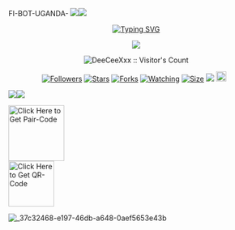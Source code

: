 FI-BOT-UGANDA- 
   <a><img src='https://i.imgur.com/LyHic3i.gif'/></a><a><img src='https://i.imgur.com/LyHic3i.gif'/></a>
<p align="center">
<p align="center">
  <a href="https://git.io/typing-svg"><img src="https://readme-typing-svg.demolab.com?font=EB+Garamond&weight=800&size=28&duration=4000&pause=1000&random=false&width=435&lines=+•★⃝ FI_+BOT-+UGANDA★⃝•;MULTI-DEVICE+WHATSAPP+BOT;DEVELOPED+BY+DON+HACKER;RELEASED+DATE+30%2F6%2F2024." alt="Typing SVG" /></a>
 </p>
<p align="center">
<img src="https://github.com/user-attachments/assets/57623eb5-613c-4eff-aa7b-5048bfd270cb"/> 
<p align="center"><img src="https://profile-counter.glitch.me/{Noolayko}/count.svg" alt="DeeCeeXxx :: Visitor's Count" /></p>
<p align="center">
<a href="https://github.com/Noolayko/followers"><img title="Followers" src="https://img.shields.io/github/followers/Noolayko?color=red&style=flat-square"></a>
<a href="https://github.com/Noolayko/FI-BOT-UGANDA-/stargazers/"><img title="Stars" src="https://img.shields.io/github/stars/Noolayko/FI-BOT-UGANDA-?color=blue&style=flat-square"></a>
<a href="https://github.com/Noolayko/FI-BOT-UGANDA-/network/members"><img title="Forks" src="https://img.shields.io/github/forks/Noolayko/FI-BOT-UGANDA-?color=red&style=flat-square"></a>
<a href="https://github.com/Noolayko/FI-BOT-UGANDA--Md/watchers"><img title="Watching" src="https://img.shields.io/github/watchers/Noolayko/FI-BOT-UGANDA-?label=Watchers&color=blue&style=flat-square"></a>
<a href="https://github.com/Noolayko/FI-BOT-UGANDA-/"><img title="Size" src="https://img.shields.io/github/repo-size/DeeCeeXxx/Queen_Anita-V2?style=flat-square&color=green"></a>
<a href="https://hits.seeyoufarm.com"><img src="https://hits.seeyoufarm.com/api/count/incr/badge.svg?url=https%3A%2F%2Fgithub.com%2FNoolayko%2FFI-BOT-UGANDAMd&count_bg=%2379C83D&title_bg=%23555555&icon=probot.svg&icon_color=%2300FF6D&title=hits&edge_flat=false"/></a>
<a href="https://github.com/Noolayko/FI-BOT-UGANDA-/graphs/commit-activity"><img height="20" src="https://img.shields.io/badge/Maintained%3F-yes-green.svg"></a>&nbsp;&nbsp;
</p>
<p align='center'>
    </p>
<a><img src='https://i.imgur.com/LyHic3i.gif'/></a><a><img src='https://i.imgur.com/LyHic3i.gif'/></a>
<p align="center





























<a href="https://don-bots-session.onrender.com/pair"><img src="https://img.shields.io/badge/PAIR_CODE-blue" alt="Click Here to Get Pair-Code" width="110"></a>   
<a href="https://don-bots-session.onrender.com/wasiqr"><img src="https://img.shields.io/badge/QR CODE-green" alt="Click Here to Get QR-Code" width="90"></a>

![_37c32468-e197-46db-a648-0aef5653e43b](https://github.com/user-attachments/assets/04ec512f-aabf-4f9e-883c-3b435aa2237d)

